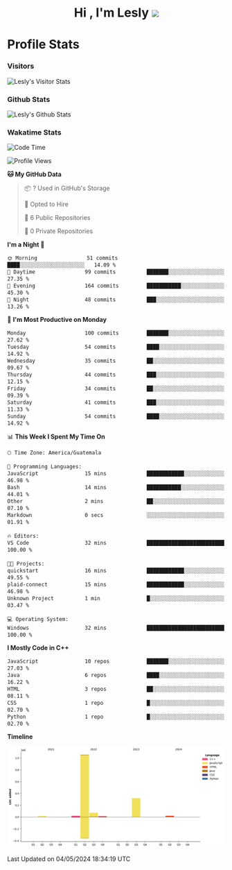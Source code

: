 <h1 align="center">Hi , I'm Lesly <img src="https://media.giphy.com/media/hvRJCLFzcasrR4ia7z/giphy.gif" width="28"></h1>


# Profile Stats

### Visitors
![Lesly's Visitor Stats](https://komarev.com/ghpvc/?username=leslycarrascoj&color=blue&style=for-the-badge&label=VIEWS)

### Github Stats
![Lesly's  Github Stats](https://github-readme-stats.vercel.app/api?username=leslycarrascoj&hide=contribs,issues,stars&count_private=true&include_all_commits=true&show_icons=true&theme=tokyonight)

### Wakatime Stats

<!--START_SECTION:waka-->
![Code Time](http://img.shields.io/badge/Code%20Time-781%20hrs%2033%20mins-blue)

![Profile Views](http://img.shields.io/badge/Profile%20Views-0-blue)

**🐱 My GitHub Data** 

> 📦 ? Used in GitHub's Storage 
 > 
> 💼 Opted to Hire
 > 
> 📜 6 Public Repositories 
 > 
> 🔑 0 Private Repositories 
 > 
**I'm a Night 🦉** 

```text
🌞 Morning                51 commits          ████░░░░░░░░░░░░░░░░░░░░░   14.09 % 
🌆 Daytime                99 commits          ███████░░░░░░░░░░░░░░░░░░   27.35 % 
🌃 Evening                164 commits         ███████████░░░░░░░░░░░░░░   45.30 % 
🌙 Night                  48 commits          ███░░░░░░░░░░░░░░░░░░░░░░   13.26 % 
```
📅 **I'm Most Productive on Monday** 

```text
Monday                   100 commits         ███████░░░░░░░░░░░░░░░░░░   27.62 % 
Tuesday                  54 commits          ████░░░░░░░░░░░░░░░░░░░░░   14.92 % 
Wednesday                35 commits          ██░░░░░░░░░░░░░░░░░░░░░░░   09.67 % 
Thursday                 44 commits          ███░░░░░░░░░░░░░░░░░░░░░░   12.15 % 
Friday                   34 commits          ██░░░░░░░░░░░░░░░░░░░░░░░   09.39 % 
Saturday                 41 commits          ███░░░░░░░░░░░░░░░░░░░░░░   11.33 % 
Sunday                   54 commits          ████░░░░░░░░░░░░░░░░░░░░░   14.92 % 
```


📊 **This Week I Spent My Time On** 

```text
🕑︎ Time Zone: America/Guatemala

💬 Programming Languages: 
JavaScript               15 mins             ████████████░░░░░░░░░░░░░   46.98 % 
Bash                     14 mins             ███████████░░░░░░░░░░░░░░   44.01 % 
Other                    2 mins              ██░░░░░░░░░░░░░░░░░░░░░░░   07.10 % 
Markdown                 0 secs              ░░░░░░░░░░░░░░░░░░░░░░░░░   01.91 % 

🔥 Editors: 
VS Code                  32 mins             █████████████████████████   100.00 % 

🐱‍💻 Projects: 
quickstart               16 mins             ████████████░░░░░░░░░░░░░   49.55 % 
plaid-connect            15 mins             ████████████░░░░░░░░░░░░░   46.98 % 
Unknown Project          1 min               █░░░░░░░░░░░░░░░░░░░░░░░░   03.47 % 

💻 Operating System: 
Windows                  32 mins             █████████████████████████   100.00 % 
```

**I Mostly Code in C++** 

```text
JavaScript               10 repos            ███████░░░░░░░░░░░░░░░░░░   27.03 % 
Java                     6 repos             ████░░░░░░░░░░░░░░░░░░░░░   16.22 % 
HTML                     3 repos             ██░░░░░░░░░░░░░░░░░░░░░░░   08.11 % 
CSS                      1 repo              █░░░░░░░░░░░░░░░░░░░░░░░░   02.70 % 
Python                   1 repo              █░░░░░░░░░░░░░░░░░░░░░░░░   02.70 % 
```



**Timeline**

![Lines of Code chart](https://raw.githubusercontent.com/leslycarrascoj/leslycarrascoj/main/assets/bar_graph.png)


 Last Updated on 04/05/2024 18:34:19 UTC
<!--END_SECTION:waka-->


